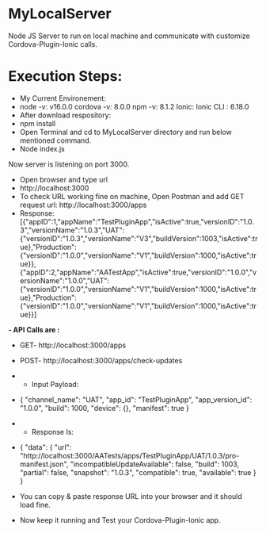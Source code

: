 # MyLocalServer
Node JS Server to run on local machine and communicate with  customize Cordova-Plugin-Ionic calls.

# Execution Steps:
- My Current Environement:
- node -v: v16.0.0 cordova -v: 8.0.0 npm -v: 8.1.2 Ionic: Ionic CLI : 6.18.0
- After download respository: 
-   npm install
- Open Terminal and cd to MyLocalServer directory and run below mentioned command.
- Node index.js


Now server is listening on port 3000.
- Open browser and type url
- http://localhost:3000
- To check URL working fine on machine, Open Postman and add GET request url: http://localhost:3000/apps 
- Response: 
[{"appID":1,"appName":"TestPluginApp","isActive":true,"versionID":"1.0.3","versionName":"1.0.3","UAT":{"versionID":"1.0.3","versionName":"V3","buildVersion":1003,"isActive":true},"Production":{"versionID":"1.0.0","versionName":"V1","buildVersion":1000,"isActive":true}},{"appID":2,"appName":"AATestApp","isActive":true,"versionID":"1.0.0","versionName":"1.0.0","UAT":{"versionID":"1.0.0","versionName":"V1","buildVersion":1000,"isActive":true},"Production":{"versionID":"1.0.0","versionName":"V1","buildVersion":1000,"isActive":true}}]

**- API Calls are :**
- GET- http://localhost:3000/apps
- POST- http://localhost:3000/apps/check-updates
-   - Input Payload:
-   {
        "channel_name": "UAT",
        "app_id": "TestPluginApp",
        "app_version_id": "1.0.0",
        "build": 1000,
        "device": {},
        "manifest": true
    }    
-   - Response Is: 
-   {
    "data": {
              "url": "http://localhost:3000/AATests/apps/TestPluginApp/UAT/1.0.3/pro-manifest.json",
              "incompatibleUpdateAvailable": false,
              "build": 1003,
              "partial": false,
              "snapshot": "1.0.3",
              "compatible": true,
              "available": true
          }
      }
      
- You can copy & paste response URL into your browser and it should load fine.
- Now keep it running and Test your Cordova-Plugin-Ionic app.
